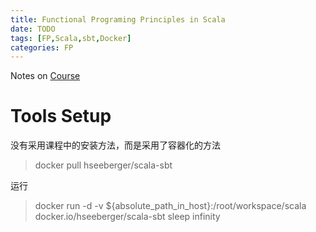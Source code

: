 ```yaml
---
title: Functional Programing Principles in Scala
date: TODO
tags: [FP,Scala,sbt,Docker]
categories: FP
---
```


Notes on [Course](https://class.coursera.org/progfun-2012-001/class/index)

<!-- more -->

Tools Setup
=============

没有采用课程中的安装方法，而是采用了容器化的方法

> docker pull hseeberger/scala-sbt

运行

> docker run -d -v ${absolute_path_in_host}:/root/workspace/scala docker.io/hseeberger/scala-sbt sleep infinity


